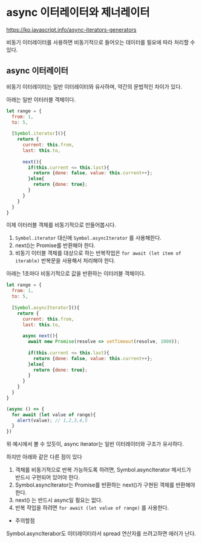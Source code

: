 # async 이터레이터와 제너레이터

https://ko.javascript.info/async-iterators-generators

비동기 이터레이터를 사용하면 비동기적으로 들어오는 데이터를 필요에 따라 처리할 수 있다.



## async 이터레이터



비동기 이터레이터는 일반 이터레이터와 유사하며, 약간의 문법적인 차이가 있다.

아래는 일반 이터러블 객체이다.

```js
let range = {
  from: 1,
  to: 5,
  
  [Symbol.iterator](){
    return {
      current: this.from,
      last: this.to,
      
      next(){
        if(this.current <= this.last){
          return {done: false, value: this.current++};
        }else{
          return {done: true};
        }
      }
    }
  }
}


```



이제 이터러블 객체를 비동기적으로 만들어봅시다.

1. `Symbol.iterator` 대신에 `Symbol.asyncIterator` 를 사용해한다.
2. next()는 Promise를 반환해야 한다.
3. 비동기 이터블 객체를 대상으로 하는 반복작업은 `for await (let item of iterable)` 반복문을 사용해서  처리해야 한다.



아래는 1초마다 비동기적으로 값을 반환하는 이터러블 객체이다.



```js
let range = {
  from: 1,
  to: 5,
  
  [Symbol.asyncIterator](){
    return {
      current: this.from,
      last: this.to,
      
      async next(){
        await new Promise(resolve => setTimeout(resolve, 1000));
        
        if(this.current <= this.last){
          return {done: false, value: this.current++};
        }else{
          return {done: true};
        }
      }
    }
  }
}

(async () => {
  for await (let value of range){
    alert(value); // 1,2,3,4,5
  }
})
```



위 예시에서 볼 수 있듯이, async iterator는 일반 이터레이터와 구조가 유사하다.

하지만 아래와 같은 다른 점이 있다

1. 객체를 비동기적으로 반복 가능하도록 하려면, Symbol.asyncIterator 메서드가 반드시 구현되어 있어야 한다.
2. Symbol.asyncIterator는 Promise를 반환하는 next()가 구현된 객체를 반환해야 한다.
3. next() 는 반드시 async일 필요는 없다.
4. 반복 작업을 하려면 `for await (let value of range)` 를 사용한다. 



- 주의할점

Symbol.asyncIterabor도 이터레이터라서 spread 연산자를 쓰려고하면 에러가 난다.



